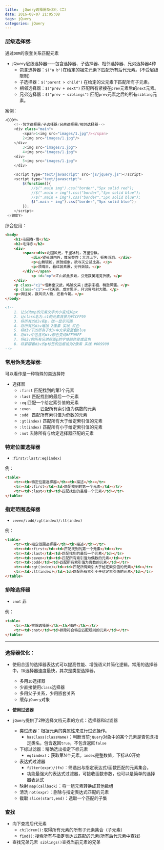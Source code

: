 ```yaml
---
title:  jQuery选择器及优化（二）
date: 2016-08-07 21:05:08
tags: jQuery
categories: jQuery
---
```


### 层级选择器:

通过`DOM`的嵌套关系匹配元素
<!--more-->
- jQuery层级选择器----包含选择器、子选择器、相邻选择器、兄弟选择器4种
	- 包含选择器：`$("a b")`在给定的祖先元素下匹配所有后代元素。(不受层级限制)
	- 子选择器：`$("parent > child")` 在给定的父元素下匹配所有子元素。
	- 相邻选择器：`$("prev + next")` 匹配所有紧接在`prev`元素后的`next`元素。
	- 兄弟选择器：`$("prev ~ siblings")` 匹配`prev`元素之后的所有`sibling`元素。


案例：

```javascript
<BODY>
	<!--包含选择器/子选择器/兄弟选择器/相邻选择器-->
	<div class="main">
		<span>1<img src="images/1.jpg"/></span>
		2<img src="images/1.jpg"/>
	</div>
		3<img src="images/1.jpg">
		4<img src="images/1.jpg">
	<div>
		5<img src="images/1.jpg">
	</div>

	<script type="text/javascript" src="js/jquery.js"></script>
	<script type="text/javascript">
		$(function(){
			//$(".main img").css("border","5px solid red");
			//$(".main > img").css("border","5px solid blue");
			//$(".main + img").css("border","5px solid blue");
			$(".main ~ img").css("border","5px solid blue");
		});
	</script>
 </BODY>
```

综合应用：

```html
<body>
	<h1>沁园春·雪</h1>
	<h2>毛泽东</h2>
	<div>
		<span><div>北国风光，千里冰封，万里雪飘。
			<div>望长城内外，惟余莽莽；大河上下，顿失滔滔。</div>
			<p>山舞银蛇，原驰蜡象，欲与天公试比高。</p>
			<p>须晴日，看红装素裹，分外妖娆。</p>
		</div></span>
			<p id="mp">江山如此多娇，引无数英雄竞折腰。</p>
	</div>
	<p class="c1">惜秦皇汉武，略输文采；唐宗宋祖，稍逊风骚。</p>
	<p class="c1">一代天骄，成吉思汗，只识弯弓射大雕。</p>
	<p>俱往矣，数风流人物，还看今朝。</p>
</body>

<!-- 
	1. 让id为mp的元素文字大小变成30px
	2. 让class名为.c1的元素背景为#CCFF99
	3. 将所有的div和p，统一显示间距
	4. 将所有的div增加 2像素 实线 红色
	5. 将div下的所有子div中文字变蓝色blue
	6. 将div中包含的div颜色变成#FF99FF
	7. 将div的所有兄弟标签p的字体颜色变成蓝色
	8. 将紧跟着div的p标签的边框设为2像素 实线 #009900 
-->

```

### 常用伪类选择器:

可以看作是一种特殊的类选择符

- 选择器		
	- `:first`	匹配找到的第1个元素
	- `:last`		匹配找到的最后一个元素
	- `:eq`		匹配一个给定索引值的元素
	- `:even	`	匹配所有索引值为偶数的元素
    - `:odd	`	匹配所有索引值为奇数的元素
    - `:gt(index)` 匹配所有大于给定索引值的元素
	- `:lt(index)`	匹配所有小于给定索引值的元素
	- `:not`		去除所有与给定选择器匹配的元素

### 特定位置选择器
- :`first/:last/:eq(index)`

例：

```html
<table>
	<tr><th>特定位置选择器</th><th>描述</th></tr>
	<tr><td>:first</td><td>匹配找到的第一个元素</td></tr>
	<tr><td>:last</td><td>匹配找到的最后一个元素</td></tr>
</table>
```

### 指定范围选择器

- `:even/:odd/:gt(index)/:lt(index)`

例：

```html
<table>
	<tr><th>指定范围选择器</th><th>描述</th></tr>
	<tr><td>:first</td><td>匹配找到的第一个元素</td></tr>
	<tr><td>:last</td><td>匹配找到的最后一个元素</td></tr>
	<tr><td>:even</td><td>匹配所有索引值为偶数的元素</td></tr>
	<tr><td>:odd</td><td>匹配所有索引值为奇数的元素</td></tr>
	<tr><td>:gt(index)</td><td>匹配所有索引大于给定索引值的元素</td></tr>
	<tr><td>:lt(index)</td><td>匹配所有索引小于给定索引值的元素</td></tr>
</table>
```

### 排除选择器

- `:not` 非

例：

```html
<table>
	<tr><th>排除选择器</th><th>描述</th></tr>
	<tr><td>:not</td><td>排除符合特定匹配规则的元素</td></tr>
</table>
```

---

### 选择器优化：

- 使用合适的选择器表达式可以提高性能、增强语义并简化逻辑。常用的选择器中，`ID`选择器速度最快，其次是类型选择器。
	- 多用`ID`选择器
	- 少直接使用`class`选择器
	- 多用父子关系，少用嵌套关系
	- 缓存`jQuery`对象

- **使用过滤器**

- `jQuery`提供了2种选择文档元素的方式：选择器和过滤器

	- 类过虑器：根据元素的类属性来进行过滤操作。
		- `hasClass(className)`：判断当前`jQuery`对象中的某个元素是否包含指定类名，包含返回`true`，不包含返回`false`
	- 下标过滤器：精确选出指定下标元素
		- `eq(index)`：获取第N个元素。`index`是整数值，下标从0开始
	- 表达式过滤器 
		- `filter(expr)/(fn)`：筛选出与指定表达式/函数匹配的元素集合。
		- 功能最强大的表达式过滤器，可接收函数参数，也可以是简单的选择器表达式
	- 映射 `map(callback)`：将一组元素转换成其他数组
	- 清洗 `not(expr)`：删除与指定表达式匹配的元素
	- 截取 `slice(start,end)`：选取一个匹配的子集

### 查找

- 向下查找后代元素 
	- `children():`取得所有元素的所有子元素集合（子元素）
	- `find():`搜索所有与指定表达式匹配的元素(所有后代元素中查找)
- 查找兄弟元素` siblings()`查找当前元素的兄弟
